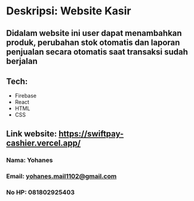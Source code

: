 # Deskripsi: Website Kasir

## Didalam website ini user dapat menambahkan produk, perubahan stok otomatis dan laporan penjualan secara otomatis saat transaksi sudah berjalan

## Tech:
- Firebase
- React
- HTML
- CSS

## Link website: https://swiftpay-cashier.vercel.app/
### Nama: Yohanes
### Email: yohanes.mail1102@gmail.com
### No HP: 081802925403
